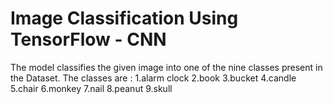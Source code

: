 
# Image Classification Using TensorFlow - CNN

The model classifies the given image into one of the nine classes present in the Dataset.
The classes are : 
1.alarm clock
2.book
3.bucket
4.candle
5.chair
6.monkey
7.nail
8.peanut
9.skull
